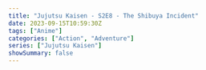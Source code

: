```yaml
---
title: "Jujutsu Kaisen - S2E8 - The Shibuya Incident"
date: 2023-09-15T10:59:30Z
tags: ["Anime"]
categories: ["Action", "Adventure"]
series: ["Jujutsu Kaisen"]
showSummary: false
---
```


  <mux-player stream-type="on-demand"
  src="https://kp3d-my.sharepoint.com/personal/ryoo_kp3d_onmicrosoft_com/_layouts/15/download.aspx?share=EYANmz7IhRJDvyLBUnyp7z8BUKU92Lr250hfJZDA5XqR7A" metadata-video-title="Jujutsu Kaisen - S2E8 - The Shibuya Incident" prefer-playback="mse" controls>
  </mux-player>
  
  
  <script src="https://cdn.jsdelivr.net/npm/@mux/mux-player"></script>
  
   <script id="knOYxtp02tthxVakAH8QKh9kyblwX5JHgLtPQW02HuCVI" type="application/ld+json">
 {
  "@context": "https://schema.org/",
  "@type": "VideoObject",
  "name": "Jujutsu Kaisen - S2E8 - The Shibuya Incident",
  "contentUrl": "https://stream.mux.com/knOYxtp02tthxVakAH8QKh9kyblwX5JHgLtPQW02HuCVI.m3u8",
  "thumbnailUrl": "https://graph.org/file/fccbbe529105363755e15.jpg?width=314&fit_mode=preserve&time=25",
  "uploadDate": "2023-09-15T10:59:30Z",
}

</script>
